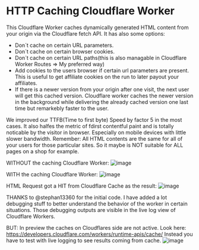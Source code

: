# HTTP Caching Cloudflare Worker

This Cloudflare Worker caches dynamically generated HTML content from your origin via the Cloudflare fetch API. 
It has also some options:

- Don´t cache on certain URL parameters.
- Don´t cache on certain browser cookies.
- Don´t cache on certain URL paths(this is also managable in Cloudflare Worker Routes => My preferred way)
- Add cookies to the users browser if certain url parameters are present. This is useful to get affiliate cookies on the run to later payout your affiliates.
- If there is a newer version from your origin after one visit, the next user will get this cached version. Cloudflare worker caches the newer version in the background while delivering the already cached version one last time but remarkebly faster to the user. 

We improved our TTFB(Time to first byte) Speed by factor 5 in the most cases. It also halfes the metric of fdirst contentful paint and is totally noticable by the visitor in browser. Especially on mobile devices with little slower bandwidth.
Remember: All HTML contents are the same for all of your users for those particular sites. So it maybe is NOT suitable for ALL pages on a shop for example.  

WITHOUT the caching Cloudflare Worker:
![image](https://github.com/Pazekal90/http-cache-cloudflare-worker/assets/25208775/1b2420b3-f01c-47d7-9726-028a2aac30f8)

WITH the caching Cloudflare Worker:
![image](https://github.com/Pazekal90/http-cache-cloudflare-worker/assets/25208775/449d9ede-86cd-44bc-ae56-83501497ad43)


HTML Request got a HIT from Cloudflare Cache as the result:
![image](https://github.com/Pazekal90/http-cache-cloudflare-worker/assets/25208775/61e669e2-b99e-4e2c-8820-370c861143fc)

THANKS to @stephan13360 for the initial code.
I have added a lot debugging stuff to better understand the behavior of the worker in certain situations. 
Those debugging outputs are visible in the live log view of Cloudflare Workers. 

BUT: In preview the caches on Cloudflares side are not active. Look here: https://developers.cloudflare.com/workers/runtime-apis/cache/
Instead you have to test with live logging to see results coming from cache. 
![image](https://github.com/Pazekal90/http-cache-cloudflare-worker/assets/25208775/15f84058-f8ae-4fde-80fc-3d3364c958f9)
